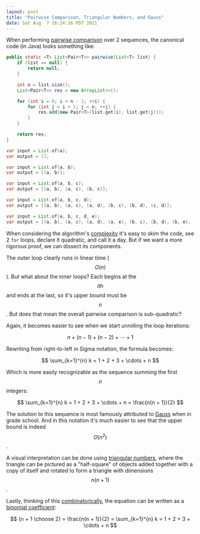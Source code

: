 ```yaml
---
layout: post
title: "Pairwise Comparison, Triangular Numbers, and Gauss"
date: Sat Aug  7 16:24:16 PDT 2021
---
```


When performing [pairwise comparison](https://en.wikipedia.org/wiki/Pairwise_comparison)
over 2 sequences, the canonical code (in Java) looks something like:

```java
public static <T> List<Pair<T>> pairwise(List<T> list) {
    if (list == null) {
        return null;
    }

    int n = list.size();
    List<Pair<T>> res = new ArrayList<>();

    for (int i = 0; i < n - 1; ++i) {
        for (int j = i + 1; j < n; ++j) {
            res.add(new Pair<T>(list.get(i), list.get(j)));
        }
    }

    return res;
}

var input = List.of(a);
var output = [];

var input = List.of(a, b);
var output = [(a, b)];

var input = List.of(a, b, c);
var output = [(a, b), (a, c), (b, c)];

var input = List.of(a, b, c, d);
var output = [(a, b), (a, c), (a, d), (b, c), (b, d), (c, d)];

var input = List.of(a, b, c, d, e);
var output = [(a, b), (a, c), (a, d), (a, e), (b, c), (b, d), (b, e), (c, d), (c, e), (d, e)];
```

When considering the algorithm's [complexity](https://en.wikipedia.org/wiki/Time_complexity)
it's easy to skim the code, see 2 `for` loops, declare it quadratic, and call it a day. But if
we want a more rigorous proof, we can dissect its components.

The outer loop clearly runs in linear time ($$O(n)$$). But what about the inner loops? Each
begins at the $$ith$$ and ends at the last, so it's upper bound must be $$n$$. But does that
mean the overall pairwise comparison is sub-quadratic?

Again, it becomes easier to see when we start unrolling the loop iterations:

$$
n + (n - 1) + (n - 2) + \cdots + 1
$$

Rewriting from right-to-left in Sigma notation, the formula becomes:

$$
\sum_{k=1}^{n} k = 1 + 2 + 3 + \cdots + n
$$

Which is more easily recognizable as the sequence summing the first $$n$$ integers:

$$
\sum_{k=1}^{n} k = 1 + 2 + 3 + \cdots + n = \frac{n(n + 1)}{2}
$$

The solution to this sequence is most famously attributed to [Gauss](https://en.wikipedia.org/wiki/Carl_Friedrich_Gauss#Anecdotes) when in grade school. And in this notation it's much easier to see that the upper bound is indeed $$O(n^2)$$.

A visual interpretation can be done using [triangular numbers](https://en.wikipedia.org/wiki/Triangular_number), where the triangle can be pictured as a "half-square" of objects added together with
a copy of itself and rotated to form a triangle with dimensions $$n(n + 1)$$.

Lastly, thinking of this [combinatorically](https://en.wikipedia.org/wiki/Combinatorics), the equation
can be written as a [binomial coefficient](https://en.wikipedia.org/wiki/Binomial_coefficient):

$$
{n + 1 \choose 2} = \frac{n(n + 1)}{2} = \sum_{k=1}^{n} k = 1 + 2 + 3 + \cdots + n
$$
